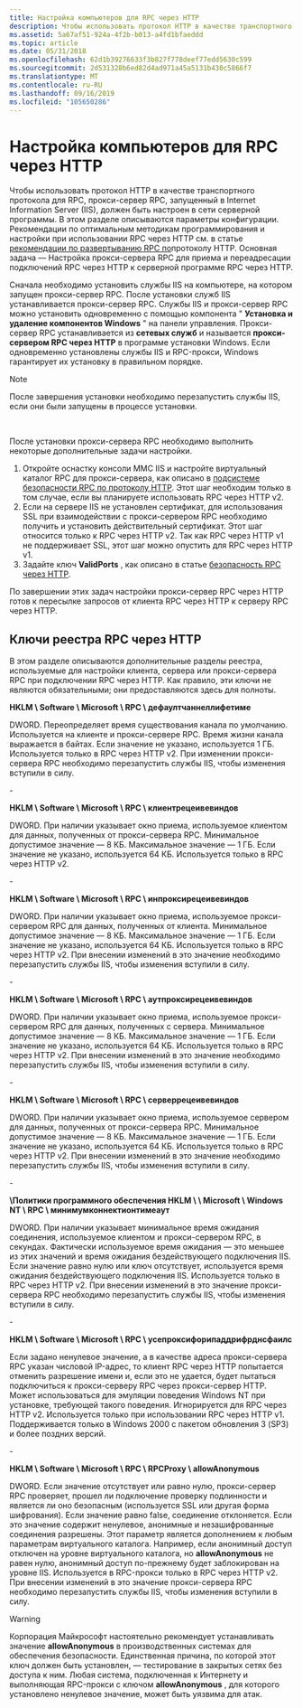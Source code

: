```yaml
---
title: Настройка компьютеров для RPC через HTTP
description: Чтобы использовать протокол HTTP в качестве транспортного протокола для RPC, прокси-сервер RPC, запущенный в Internet Information Server (IIS), должен быть настроен в сети серверной программы.
ms.assetid: 5a67af51-924a-4f2b-b013-a4fd1bfaeddd
ms.topic: article
ms.date: 05/31/2018
ms.openlocfilehash: 62d1b39276633f3b827f778deef77edd5630c599
ms.sourcegitcommit: 2d531328b6ed82d4ad971a45a5131b430c5866f7
ms.translationtype: MT
ms.contentlocale: ru-RU
ms.lasthandoff: 09/16/2019
ms.locfileid: "105650286"
---
```

# <a name="configuring-computers-for-rpc-over-http"></a>Настройка компьютеров для RPC через HTTP

Чтобы использовать протокол HTTP в качестве транспортного протокола для RPC, прокси-сервер RPC, запущенный в Internet Information Server (IIS), должен быть настроен в сети серверной программы. В этом разделе описываются параметры конфигурации. Рекомендации по оптимальным методикам программирования и настройки при использовании RPC через HTTP см. в статье [рекомендации по развертыванию RPC по](rpc-over-http-deployment-recommendations.md)протоколу HTTP. Основная задача — Настройка прокси-сервера RPC для приема и переадресации подключений RPC через HTTP к серверной программе RPC через HTTP.

Сначала необходимо установить службы IIS на компьютере, на котором запущен прокси-сервер RPC. После установки служб IIS устанавливается прокси-сервер RPC. Службы IIS и прокси-сервер RPC можно установить одновременно с помощью компонента " **Установка и удаление компонентов Windows** " на панели управления. Прокси-сервер RPC устанавливается из **сетевых служб** и называется **прокси-сервером RPC через HTTP** в программе установки Windows. Если одновременно установлены службы IIS и RPC-прокси, Windows гарантирует их установку в правильном порядке.

> [!Note]  
> После завершения установки необходимо перезапустить службы IIS, если они были запущены в процессе установки.

 

После установки прокси-сервера RPC необходимо выполнить некоторые дополнительные задачи настройки.

1.  Откройте оснастку консоли MMC IIS и настройте виртуальный каталог RPC для прокси-сервера, как описано в [подсистеме безопасности RPC по протоколу HTTP](rpc-over-http-security.md). Этот шаг необходим только в том случае, если вы планируете использовать RPC через HTTP v2.
2.  Если на сервере IIS не установлен сертификат, для использования SSL при взаимодействии с прокси-сервером RPC необходимо получить и установить действительный сертификат. Этот шаг относится только к RPC через HTTP v2. Так как RPC через HTTP v1 не поддерживает SSL, этот шаг можно опустить для RPC через HTTP v1.
3.  Задайте ключ **ValidPorts** , как описано в статье [безопасность RPC через HTTP](rpc-over-http-security.md).

По завершении этих задач настройки прокси-сервер RPC через HTTP готов к пересылке запросов от клиента RPC через HTTP к серверу RPC через HTTP.

## <a name="rpc-over-http-registry-keys"></a>Ключи реестра RPC через HTTP

В этом разделе описываются дополнительные разделы реестра, используемые для настройки клиента, сервера или прокси-сервера RPC при подключении RPC через HTTP. Как правило, эти ключи не являются обязательными; они предоставляются здесь для полноты.

**HKLM \\ Software \\ Microsoft \\ RPC \\ дефаултчаннеллифетиме**

DWORD. Переопределяет время существования канала по умолчанию. Используется на клиенте и прокси-сервере RPC. Время жизни канала выражается в байтах. Если значение не указано, используется 1 ГБ. Используется только в RPC через HTTP v2. При изменении прокси-сервера RPC необходимо перезапустить службы IIS, чтобы изменения вступили в силу.

\-

**HKLM \\ Software \\ Microsoft \\ RPC \\ клиентрецеивевиндов**

DWORD. При наличии указывает окно приема, используемое клиентом для данных, полученных от прокси-сервера RPC. Минимальное допустимое значение — 8 КБ. Максимальное значение — 1 ГБ. Если значение не указано, используется 64 КБ. Используется только в RPC через HTTP v2.

\-

**HKLM \\ Software \\ Microsoft \\ RPC \\ инпроксирецеивевиндов**

DWORD. При наличии указывает окно приема, используемое прокси-сервером RPC для данных, полученных от клиента. Минимальное допустимое значение — 8 КБ. Максимальное значение — 1 ГБ. Если значение не указано, используется 64 КБ. Используется только в RPC через HTTP v2. При внесении изменений в это значение необходимо перезапустить службы IIS, чтобы изменения вступили в силу.

\-

**HKLM \\ Software \\ Microsoft \\ RPC \\ аутпроксирецеивевиндов**

DWORD. При наличии указывает окно приема, используемое прокси-сервером RPC для данных, полученных с сервера. Минимальное допустимое значение — 8 КБ. Максимальное значение — 1 ГБ. Если значение не указано, используется 64 КБ. Используется только в RPC через HTTP v2. При внесении изменений в это значение необходимо перезапустить службы IIS, чтобы изменения вступили в силу.

\-

**HKLM \\ Software \\ Microsoft \\ RPC \\ серверрецеивевиндов**

DWORD. При наличии указывает окно приема, используемое сервером для данных, полученных от прокси-сервера RPC. Минимальное допустимое значение — 8 КБ. Максимальное значение — 1 ГБ. Если значение не указано, используется 64 КБ. Используется только в RPC через HTTP v2. При внесении изменений в это значение необходимо перезапустить службы IIS, чтобы изменения вступили в силу.

\-

**\\Политики программного обеспечения HKLM \\ \\ Microsoft \\ Windows NT \\ RPC \\ минимумконнектионтимеаут**

DWORD. При наличии указывает минимальное время ожидания соединения, используемое клиентом и прокси-сервером RPC, в секундах. Фактически используемое время ожидания — это меньшее из этих значений и время ожидания бездействующего подключения IIS. Если значение равно нулю или ключ отсутствует, используется время ожидания бездействующего подключения IIS. Используется только в RPC через HTTP v2. При внесении изменений в это значение прокси-сервера RPC необходимо перезапустить службы IIS, чтобы изменения вступили в силу.

\-

**HKLM \\ Software \\ Microsoft \\ RPC \\ усепроксифорипаддрифрднсфаилс**

Если задано ненулевое значение, а в качестве адреса прокси-сервера RPC указан числовой IP-адрес, то клиент RPC через HTTP попытается отменить разрешение имени и, если это не удается, будет пытаться подключиться к прокси-серверу RPC через прокси-сервер HTTP. Может использоваться для эмуляции поведения Windows NT при установке, требующей такого поведения. Игнорируется для RPC через HTTP v2. Используется только при использовании RPC через HTTP v1. Поддерживается только в Windows 2000 с пакетом обновления 3 (SP3) и более поздних версий.

\-

**HKLM \\ Software \\ Microsoft \\ RPC \\ RPCProxy \\ allowAnonymous**

DWORD. Если значение отсутствует или равно нулю, прокси-сервер RPC проверяет, прошел ли подключение проверку подлинности и является ли оно безопасным (используется SSL или другая форма шифрования). Если значение равно false, соединение отклоняется. Если это значение содержит ненулевое, анонимные и незашифрованные соединения разрешены. Этот параметр является дополнением к любым параметрам виртуального каталога. Например, если анонимный доступ отключен на уровне виртуального каталога, но **allowAnonymous** не равен нулю, анонимный доступ по-прежнему будет заблокирован на уровне IIS. Используется в RPC-прокси только в RPC через HTTP v2. При внесении изменений в это значение прокси-сервера RPC необходимо перезапустить службы IIS, чтобы изменения вступили в силу.

> [!WARNING]
> Корпорация Майкрософт настоятельно рекомендует устанавливать значение **allowAnonymous** в производственных системах для обеспечения безопасности. Единственная причина, по которой этот ключ должен быть установлен, — тестирование в закрытых сетях без доступа к ним. Любая система, подключенная к Интернету и выполняющая RPC-прокси с ключом **allowAnonymous** , для которого установлено ненулевое значение, может быть уязвима для атак.

 

 

 




